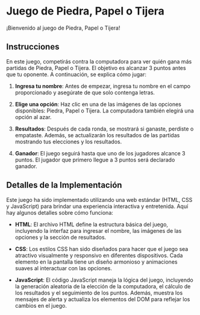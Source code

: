 # Juego de Piedra, Papel o Tijera

¡Bienvenido al juego de Piedra, Papel o Tijera!

## Instrucciones

En este juego, competirás contra la computadora para ver quién gana más partidas de Piedra, Papel o Tijera. El objetivo es alcanzar 3 puntos antes que tu oponente. A continuación, se explica cómo jugar:

1. **Ingresa tu nombre**: Antes de empezar, ingresa tu nombre en el campo proporcionado y asegúrate de que solo contenga letras.

2. **Elige una opción**: Haz clic en una de las imágenes de las opciones disponibles: Piedra, Papel o Tijera. La computadora también elegirá una opción al azar.

3. **Resultados**: Después de cada ronda, se mostrará si ganaste, perdiste o empataste. Además, se actualizarán los resultados de las partidas mostrando tus elecciones y los resultados.

4. **Ganador**: El juego seguirá hasta que uno de los jugadores alcance 3 puntos. El jugador que primero llegue a 3 puntos será declarado ganador.



## Detalles de la Implementación

Este juego ha sido implementado utilizando una web estándar (HTML, CSS y JavaScript) para brindar una experiencia interactiva y entretenida. Aquí hay algunos detalles sobre cómo funciona:

- **HTML**: El archivo HTML define la estructura básica del juego, incluyendo la interfaz para ingresar el nombre, las imágenes de las opciones y la sección de resultados.

- **CSS**: Los estilos CSS han sido diseñados para hacer que el juego sea atractivo visualmente y responsivo en diferentes dispositivos. Cada elemento en la pantalla tiene un diseño armonioso y animaciones suaves al interactuar con las opciones.

- **JavaScript**: El código JavaScript maneja la lógica del juego, incluyendo la generación aleatoria de la elección de la computadora, el cálculo de los resultados y el seguimiento de los puntos. Además, muestra los mensajes de alerta y actualiza los elementos del DOM para reflejar los cambios en el juego.




